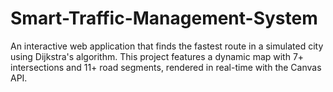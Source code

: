 # Smart-Traffic-Management-System
An interactive web application that finds the fastest route in a simulated city using Dijkstra's algorithm. This project features a dynamic map with 7+ intersections and 11+ road segments, rendered in real-time with the Canvas API. 
